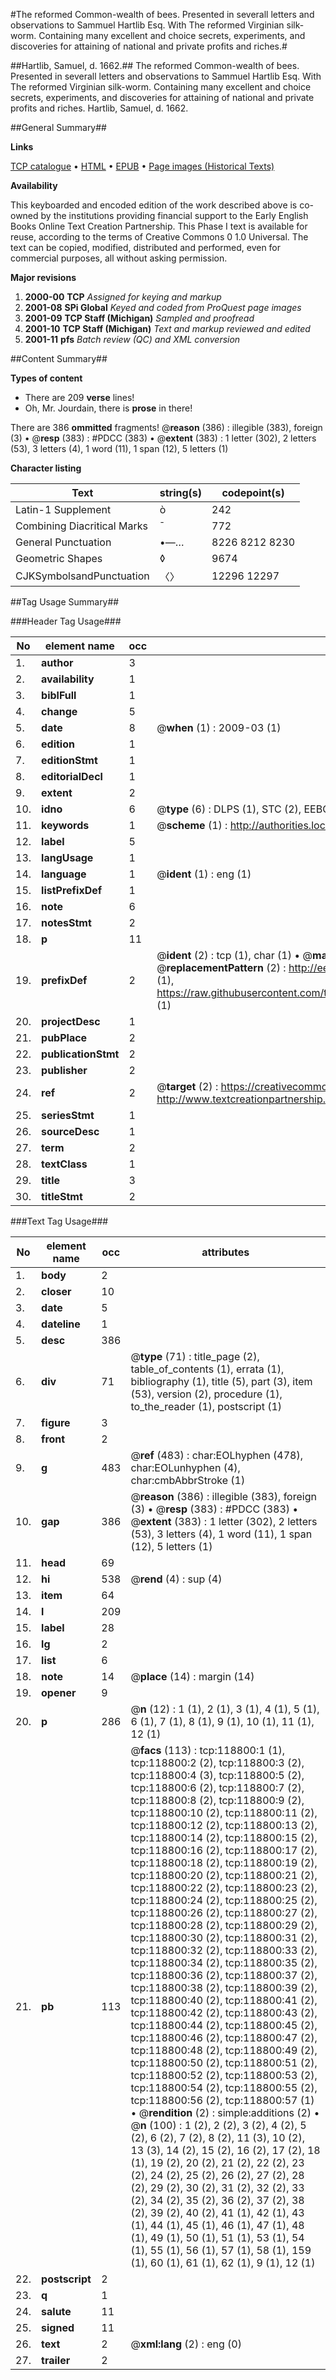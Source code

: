 #The reformed Common-wealth of bees. Presented in severall letters and observations to Sammuel Hartlib Esq. With The reformed Virginian silk-worm. Containing many excellent and choice secrets, experiments, and discoveries for attaining of national and private profits and riches.#

##Hartlib, Samuel, d. 1662.##
The reformed Common-wealth of bees. Presented in severall letters and observations to Sammuel Hartlib Esq. With The reformed Virginian silk-worm. Containing many excellent and choice secrets, experiments, and discoveries for attaining of national and private profits and riches.
Hartlib, Samuel, d. 1662.

##General Summary##

**Links**

[TCP catalogue](http://www.ota.ox.ac.uk/tcp/)  • 
[HTML](http://tei.it.ox.ac.uk/tcp/Texts-HTML/free/A45/A45759.html)  • 
[EPUB](http://tei.it.ox.ac.uk/tcp/Texts-EPUB/free/A45/A45759.epub) • 
[Page images (Historical Texts)](https://data.historicaltexts.jisc.ac.uk/view?pubId=eebo-99866524e&pageId=eebo-99866524e-118800-1)

**Availability**

This keyboarded and encoded edition of the
	       work described above is co-owned by the institutions
	       providing financial support to the Early English Books
	       Online Text Creation Partnership. This Phase I text is
	       available for reuse, according to the terms of Creative
	       Commons 0 1.0 Universal. The text can be copied,
	       modified, distributed and performed, even for
	       commercial purposes, all without asking permission.

**Major revisions**

1. __2000-00__ __TCP__ *Assigned for keying and markup*
1. __2001-08__ __SPi Global__ *Keyed and coded from ProQuest page images*
1. __2001-09__ __TCP Staff (Michigan)__ *Sampled and proofread*
1. __2001-10__ __TCP Staff (Michigan)__ *Text and markup reviewed and edited*
1. __2001-11__ __pfs__ *Batch review (QC) and XML conversion*

##Content Summary##

**Types of content**

  * There are 209 **verse** lines!
  * Oh, Mr. Jourdain, there is **prose** in there!

There are 386 **ommitted** fragments! 
 @__reason__ (386) : illegible (383), foreign (3)  •  @__resp__ (383) : #PDCC (383)  •  @__extent__ (383) : 1 letter (302), 2 letters (53), 3 letters (4), 1 word (11), 1 span (12), 5 letters (1)

**Character listing**


|Text|string(s)|codepoint(s)|
|---|---|---|
|Latin-1 Supplement|ò|242|
|Combining             Diacritical Marks|̄|772|
|General Punctuation|•—…|8226 8212 8230|
|Geometric Shapes|◊|9674|
|CJKSymbolsandPunctuation|〈〉|12296 12297|

##Tag Usage Summary##

###Header Tag Usage###

|No|element name|occ|attributes|
|---|---|---|---|
|1.|__author__|3||
|2.|__availability__|1||
|3.|__biblFull__|1||
|4.|__change__|5||
|5.|__date__|8| @__when__ (1) : 2009-03 (1)|
|6.|__edition__|1||
|7.|__editionStmt__|1||
|8.|__editorialDecl__|1||
|9.|__extent__|2||
|10.|__idno__|6| @__type__ (6) : DLPS (1), STC (2), EEBO-CITATION (1), PROQUEST (1), VID (1)|
|11.|__keywords__|1| @__scheme__ (1) : http://authorities.loc.gov/ (1)|
|12.|__label__|5||
|13.|__langUsage__|1||
|14.|__language__|1| @__ident__ (1) : eng (1)|
|15.|__listPrefixDef__|1||
|16.|__note__|6||
|17.|__notesStmt__|2||
|18.|__p__|11||
|19.|__prefixDef__|2| @__ident__ (2) : tcp (1), char (1)  •  @__matchPattern__ (2) : ([0-9\-]+):([0-9IVX]+) (1), (.+) (1)  •  @__replacementPattern__ (2) : http://eebo.chadwyck.com/downloadtiff?vid=$1&page=$2 (1), https://raw.githubusercontent.com/textcreationpartnership/Texts/master/tcpchars.xml#$1 (1)|
|20.|__projectDesc__|1||
|21.|__pubPlace__|2||
|22.|__publicationStmt__|2||
|23.|__publisher__|2||
|24.|__ref__|2| @__target__ (2) : https://creativecommons.org/publicdomain/zero/1.0/ (1), http://www.textcreationpartnership.org/docs/. (1)|
|25.|__seriesStmt__|1||
|26.|__sourceDesc__|1||
|27.|__term__|2||
|28.|__textClass__|1||
|29.|__title__|3||
|30.|__titleStmt__|2||


###Text Tag Usage###

|No|element name|occ|attributes|
|---|---|---|---|
|1.|__body__|2||
|2.|__closer__|10||
|3.|__date__|5||
|4.|__dateline__|1||
|5.|__desc__|386||
|6.|__div__|71| @__type__ (71) : title_page (2), table_of_contents (1), errata (1), bibliography (1), title (5), part (3), item (53), version (2), procedure (1), to_the_reader (1), postscript (1)|
|7.|__figure__|3||
|8.|__front__|2||
|9.|__g__|483| @__ref__ (483) : char:EOLhyphen (478), char:EOLunhyphen (4), char:cmbAbbrStroke (1)|
|10.|__gap__|386| @__reason__ (386) : illegible (383), foreign (3)  •  @__resp__ (383) : #PDCC (383)  •  @__extent__ (383) : 1 letter (302), 2 letters (53), 3 letters (4), 1 word (11), 1 span (12), 5 letters (1)|
|11.|__head__|69||
|12.|__hi__|538| @__rend__ (4) : sup (4)|
|13.|__item__|64||
|14.|__l__|209||
|15.|__label__|28||
|16.|__lg__|2||
|17.|__list__|6||
|18.|__note__|14| @__place__ (14) : margin (14)|
|19.|__opener__|9||
|20.|__p__|286| @__n__ (12) : 1 (1), 2 (1), 3 (1), 4 (1), 5 (1), 6 (1), 7 (1), 8 (1), 9 (1), 10 (1), 11 (1), 12 (1)|
|21.|__pb__|113| @__facs__ (113) : tcp:118800:1 (1), tcp:118800:2 (2), tcp:118800:3 (2), tcp:118800:4 (3), tcp:118800:5 (2), tcp:118800:6 (2), tcp:118800:7 (2), tcp:118800:8 (2), tcp:118800:9 (2), tcp:118800:10 (2), tcp:118800:11 (2), tcp:118800:12 (2), tcp:118800:13 (2), tcp:118800:14 (2), tcp:118800:15 (2), tcp:118800:16 (2), tcp:118800:17 (2), tcp:118800:18 (2), tcp:118800:19 (2), tcp:118800:20 (2), tcp:118800:21 (2), tcp:118800:22 (2), tcp:118800:23 (2), tcp:118800:24 (2), tcp:118800:25 (2), tcp:118800:26 (2), tcp:118800:27 (2), tcp:118800:28 (2), tcp:118800:29 (2), tcp:118800:30 (2), tcp:118800:31 (2), tcp:118800:32 (2), tcp:118800:33 (2), tcp:118800:34 (2), tcp:118800:35 (2), tcp:118800:36 (2), tcp:118800:37 (2), tcp:118800:38 (2), tcp:118800:39 (2), tcp:118800:40 (2), tcp:118800:41 (2), tcp:118800:42 (2), tcp:118800:43 (2), tcp:118800:44 (2), tcp:118800:45 (2), tcp:118800:46 (2), tcp:118800:47 (2), tcp:118800:48 (2), tcp:118800:49 (2), tcp:118800:50 (2), tcp:118800:51 (2), tcp:118800:52 (2), tcp:118800:53 (2), tcp:118800:54 (2), tcp:118800:55 (2), tcp:118800:56 (2), tcp:118800:57 (1)  •  @__rendition__ (2) : simple:additions (2)  •  @__n__ (100) : 1 (2), 2 (2), 3 (2), 4 (2), 5 (2), 6 (2), 7 (2), 8 (2), 11 (3), 10 (2), 13 (3), 14 (2), 15 (2), 16 (2), 17 (2), 18 (1), 19 (2), 20 (2), 21 (2), 22 (2), 23 (2), 24 (2), 25 (2), 26 (2), 27 (2), 28 (2), 29 (2), 30 (2), 31 (2), 32 (2), 33 (2), 34 (2), 35 (2), 36 (2), 37 (2), 38 (2), 39 (2), 40 (2), 41 (1), 42 (1), 43 (1), 44 (1), 45 (1), 46 (1), 47 (1), 48 (1), 49 (1), 50 (1), 51 (1), 53 (1), 54 (1), 55 (1), 56 (1), 57 (1), 58 (1), 159 (1), 60 (1), 61 (1), 62 (1), 9 (1), 12 (1)|
|22.|__postscript__|2||
|23.|__q__|1||
|24.|__salute__|11||
|25.|__signed__|11||
|26.|__text__|2| @__xml:lang__ (2) : eng (0)|
|27.|__trailer__|2||
